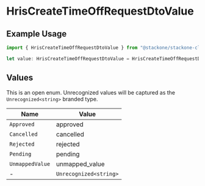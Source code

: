 # HrisCreateTimeOffRequestDtoValue

## Example Usage

```typescript
import { HrisCreateTimeOffRequestDtoValue } from "@stackone/stackone-client-ts/sdk/models/shared";

let value: HrisCreateTimeOffRequestDtoValue = HrisCreateTimeOffRequestDtoValue.Pending;
```

## Values

This is an open enum. Unrecognized values will be captured as the `Unrecognized<string>` branded type.

| Name                   | Value                  |
| ---------------------- | ---------------------- |
| `Approved`             | approved               |
| `Cancelled`            | cancelled              |
| `Rejected`             | rejected               |
| `Pending`              | pending                |
| `UnmappedValue`        | unmapped_value         |
| -                      | `Unrecognized<string>` |